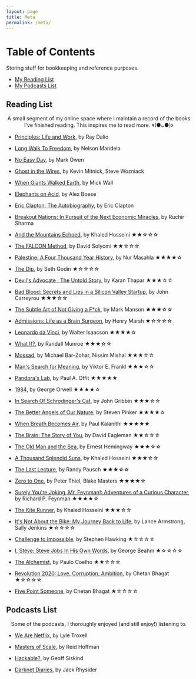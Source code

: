 ```yaml
---
layout: page
title: Meta
permalink: /meta/
---
```


# Table of Contents

<p>
  Storing stuff for bookkeeping and reference purposes.
</p>

* [My Reading List](#reading-list)
* [My Podcasts List](#podcasts-list)


## Reading List

<p align="center">
  A small segment of my online space where I maintain a record of the books I've finished reading. This inspires me to read more. ٩(●ᴗ●)۶
</p>

* <a href="https://www.amazon.com/Principles-Life-Work-Ray-Dalio/dp/1501124021">Principles: Life and Work</a>, by Ray Dalio

* <a href="https://www.amazon.com/Long-Walk-Freedom-Abacus-Anniversary-ebook/dp/B00CAUHF6U/ref=sr_1_1?ie=UTF8&qid=1539192623&sr=8-1&keywords=long+walk+to+freedom">Long Walk To Freedom</a>, by Nelson Mandela

* <a href="https://www.amazon.com/No-Easy-Day-Firsthand-Account/dp/0451468740/ref=sr_1_1?ie=UTF8&qid=1530035369&sr=8-1&keywords=no+easy+day&dpID=51PREluvEJL&preST=_SY291_BO1,204,203,200_QL40_&dpSrc=srch">No Easy Day</a>, by Mark Owen

* <a href="https://www.amazon.com/Ghost-Wires-Adventures-Worlds-Wanted/dp/0316037729/ref=sr_1_1?s=books&ie=UTF8&qid=1528703964&sr=1-1&keywords=ghost+in+the+wires&dpID=51kt5CfVEkL&preST=_SY291_BO1,204,203,200_QL40_&dpSrc=srch">Ghost in the Wires</a>, by Kevin Mitnick, Steve Wozniack

* <a href="https://www.amazon.com/When-Giants-Walked-Earth-Biography/dp/0312590393/ref=sr_1_1?ie=UTF8&qid=1528703552&sr=8-1&keywords=when+giants+walked+the+earth+a+biography+of+led+zeppelin">When Giants Walked Earth</a>, by Mick Wall

* <a href="https://www.amazon.com/Elephants-Acid-Bizarre-Experiments-Original/dp/0156031353/ref=sr_1_1?ie=UTF8&qid=1525172145&sr=8-1&keywords=elephants+on+acid&dpID=51iZLsCwpDL&preST=_SY344_BO1,204,203,200_QL70_&dpSrc=srch">Elephants on Acid</a>, by Alex Boese

* <a href="https://www.amazon.com/Clapton-Autobiography-Eric/dp/038551851X/ref=tmm_hrd_swatch_0?_encoding=UTF8&qid=1519649164&sr=1-1">Eric Clapton: The Autobiography</a>, by Eric Clapton

* <a href="https://www.amazon.com/Breakout-Nations-Pursuit-Economic-Miracles/dp/0393345408/ref=sr_1_1?s=books&ie=UTF8&qid=1530035427&sr=1-1&keywords=breakout+nation&dpID=41hYc4eB4cL&preST=_SY291_BO1,204,203,200_QL40_&dpSrc=srch">Breakout Nations: In Pursuit of the Next Economic Miracles</a>, by Ruchir Sharma

* <a href="https://www.amazon.com/Mountains-Echoed-Khaled-Hosseini/dp/1594632383/ref=sr_1_1?crid=2SQI6PAFBHIHS&keywords=and+the+mountains+echoed+khaled+hosseini&qid=1561200318&s=gateway&sprefix=and+the+m%2Caps%2C378&sr=8-1">And the Mountains Echoed</a>, by Khaled Hosseini<span class="rating">  &#9733;&#9733;&#9734;&#9734;&#9734;</span>

* <a href="https://www.amazon.com/FALCON-Method-Building-Passive-Investing/dp/1631610406/ref=sr_1_1?crid=3S1QZ0OD66SDB&keywords=the+falcon+method&qid=1553246001&s=gateway&sprefix=the+falcon+method%2Caps%2C332&sr=8-1">The FALCON Method</a>, by David Solyomi<span class="rating">  &#9733;&#9733;&#9734;&#9734;&#9734;</span>

* <a href="https://www.amazon.com/Palestine-Four-Thousand-Year-History/dp/1786992728/ref=sr_1_4?keywords=palestine&qid=1553575519&s=gateway&sr=8-4">Palestine: A Four Thousand Year History</a>, by Nur Masahla<span class="rating">  &#9733;&#9733;&#9733;&#9733;&#9734;</span>

* <a href="https://www.amazon.com/Dip-Little-Book-Teaches-Stick/dp/1591841666">The Dip</a>, by Seth Godin<span class="rating">  &#9733;&#9734;&#9734;&#9734;&#9734;</span>

* <a href="https://www.amazon.com/Devils-Advocate-Untold-Karan-Thapar/dp/9352779843/ref=sr_1_1?ie=UTF8&qid=1539192518&sr=8-1&keywords=devils+advocate+karan+thapar">Devil's Advocate : The Untold Story</a>, by Karan Thapar<span class="rating">  &#9733;&#9733;&#9733;&#9734;&#9734;</span>

* <a href="https://www.amazon.com/Bad-Blood-Secrets-Silicon-Startup/dp/152473165X/ref=sr_1_1?ie=UTF8&qid=1545123183&sr=8-1&keywords=bad+blood">Bad Blood: Secrets and Lies in a Silicon Valley Startup</a>, by John Carreyrou<span class="rating">  &#9733;&#9733;&#9733;&#9734;&#9734;</span>

* <a href="https://www.amazon.com/Subtle-Art-Not-Giving-Counterintuitive/dp/0062457713/ref=sr_1_1?s=books&ie=UTF8&qid=1525172248&sr=1-1&keywords=the+subtle+art+of+not+giving+a+f---+mark+manson&dpID=51VNlzbfpXL&preST=_SY291_BO1,204,203,200_QL40_&dpSrc=srch">The Subtle Art of Not Giving a F*ck</a>, by Mark Manson<span class="rating">  &#9733;&#9733;&#9733;&#9734;&#9734;</span>

* <a href="https://www.amazon.com/Admissions-Life-as-Brain-Surgeon/dp/1250127262/ref=sr_1_1?ie=UTF8&qid=1516972960&sr=8-1&keywords=admissions">Admissions: Life as a Brain Surgeon</a>, by Henry Marsh<span class="rating">  &#9733;&#9734;&#9734;&#9734;&#9734;</span>

* <a href="https://www.amazon.com/Leonardo-Vinci-Walter-Isaacson/dp/1501139150/ref=sr_1_1?ie=UTF8&qid=1513524775&sr=8-1&keywords=leonardo+da+vinci+walter+isaacson">Leonardo da Vinci</a>, by Walter Isaacson<span class="rating">  &#9733;&#9733;&#9733;&#9733;&#9734;</span>

* <a href="https://www.amazon.com/What-If-Scientific-Hypothetical-Questions/dp/0544272994/ref=sr_1_1?ie=UTF8&qid=1512822995&sr=8-1&keywords=what+if">What If?</a>, by Randall Munroe<span class="rating">  &#9733;&#9733;&#9733;&#9734;&#9734;</span>

* <a href="https://www.amazon.com/Mossad-Greatest-Missions-Israeli-Service/dp/0062123416/ref=sr_1_1?ie=UTF8&qid=1499618790&sr=8-1&keywords=Mossad%3A+The+Greatest+Missions+of+the+Israeli+Secret+Service">Mossad</a>, by Michael Bar-Zohar, Nissim Mishal<span class="rating">  &#9733;&#9733;&#9733;&#9734;&#9734;</span>

* <a href="https://www.amazon.com/Mans-Search-Meaning-Viktor-Frankl/dp/080701429X/ref=sr_1_1?ie=UTF8&qid=1512475959&sr=8-1&keywords=mans+search+for+meaning">Man's Search for Meaning</a>, by Viktor E. Frankl<span class="rating">  &#9733;&#9733;&#9733;&#9734;&#9734;</span>

* <a href="https://www.amazon.com/Pandoras-Lab-Seven-Stories-Science/dp/1426217986/ref=sr_1_1?s=books&ie=UTF8&qid=1512240637&sr=1-1&keywords=pandoras+lab">Pandora's Lab</a>, by Paul A. Offit<span class="rating">  &#9733;&#9733;&#9733;&#9733;&#9733;</span>

* <a href="https://www.amazon.com/1984-Signet-Classics-George-Orwell/dp/0451524934/ref=sr_1_1?ie=UTF8&qid=1512240567&sr=8-1&keywords=1984">1984</a>, by George Orwell<span class="rating">  &#9733;&#9733;&#9733;&#9733;&#9734;</span>

* <a href="https://www.amazon.com/Search-Schrodingers-Cat-Updated-Gribbin/dp/B00C6OM9V6/ref=sr_1_2?ie=UTF8&qid=1505757323&sr=8-2&keywords=In+Search+Of+Schrodinger%27s+Cat">In Search Of Schrodinger's Cat</a>, by John Gribbin<span class="rating">  &#9733;&#9733;&#9733;&#9734;&#9734;</span>

* <a href="https://www.amazon.com/Better-Angels-Our-Nature-Violence/dp/0143122010/ref=sr_1_1?ie=UTF8&qid=1499622864&sr=8-1&keywords=The+Better+Angels+of+Our+Nature">The Better Angels of Our Nature</a>, by Steven Pinker<span class="rating">  &#9733;&#9733;&#9733;&#9733;&#9734;</span>

* <a href="https://www.amazon.com/When-Breath-Becomes-Paul-Kalanithi/dp/081298840X/ref=sr_1_1?ie=UTF8&qid=1499619038&sr=8-1&keywords=When+Breath+Becomes+Air">When Breath Becomes Air</a>, by Paul Kalanithi<span class="rating">  &#9733;&#9733;&#9733;&#9733;&#9733;</span>

* <a href="https://www.amazon.com/Brain-Story-You-David-Eagleman/dp/0525433449/ref=sr_1_1?ie=UTF8&qid=1499618721&sr=8-1&keywords=The+Brain%3A+The+Story+of+You">The Brain: The Story of You</a>, by David Eagleman<span class="rating">  &#9733;&#9733;&#9734;&#9734;&#9734;</span>

* <a href="https://www.amazon.com/Old-Man-Sea-Ernest-Hemingway/dp/0684801221/ref=sr_1_1?ie=UTF8&qid=1499619002&sr=8-1&keywords=The+Old+Man+and+the+Sea">The Old Man and the Sea</a>, by Ernest Hemingway<span class="rating">  &#9733;&#9733;&#9733;&#9734;&#9734;</span>

* <a href="https://www.amazon.com/Thousand-Splendid-Suns-Khaled-Hosseini/dp/159448385X/ref=sr_1_1?ie=UTF8&qid=1499619223&sr=8-1&keywords=A+Thousand+Splendid+Suns">A Thousand Splendid Suns</a>, by Khaled Hosseini<span class="rating">  &#9733;&#9733;&#9733;&#9734;&#9734;</span>

* <a href="https://www.amazon.com/Last-Lecture-Randy-Pausch/dp/1401323251/ref=sr_1_1?ie=UTF8&qid=1499618839&sr=8-1&keywords=The+Last+Lecture">The Last Lecture</a>, by Randy Pausch<span class="rating">  &#9733;&#9733;&#9733;&#9734;&#9734;</span>

* <a href="https://www.amazon.com/Zero-One-Notes-Startups-Future/dp/0804139296/ref=sr_1_1?ie=UTF8&qid=1499618662&sr=8-1&keywords=Zero+to+One%3A+Notes+on+Startups%2C+or+How+to+Build+the+Future">Zero to One</a>, by  Peter Thiel, Blake Masters<span class="rating">  &#9733;&#9733;&#9733;&#9733;&#9734;</span>

* <a href="https://www.amazon.com/Surely-Feynman-Adventures-Curious-Character/dp/0393316041/ref=sr_1_1?ie=UTF8&qid=1499617976&sr=8-1&keywords=Surely+You%27re+Joking%2C+Mr.+Feynman%21%3A+Adventures+of+a+Curious+Character">Surely You're Joking, Mr. Feynman!: Adventures of a Curious Character</a>, by Richard P. Feynman<span class="rating">  &#9733;&#9733;&#9733;&#9733;&#9734;</span>

* <a href="https://www.amazon.com/Kite-Runner-Khaled-Hosseini/dp/159463193X/ref=sr_1_1?ie=UTF8&qid=1499617548&sr=8-1&keywords=the+kite+runner">The Kite Runner</a>, by Khaled Hosseini<span class="rating">  &#9733;&#9733;&#9733;&#9734;&#9734;</span>

* <a href="https://www.amazon.com/Its-Not-About-Bike-Journey/dp/0425179613/ref=sr_1_1?ie=UTF8&qid=1499618551&sr=8-1&keywords=It%27s+Not+About+the+Bike%3A+My+Journey+Back+to+Life">It's Not About the Bike: My Journey Back to Life</a>, by Lance Armstrong, Sally Jenkins<span class="rating">  &#9733;&#9734;&#9734;&#9734;&#9734;</span>

* <a href="https://www.flipkart.com/challenge-to-impossible/p/itmdd2pyzav8numu">Challenge to Impossible</a>, by Stephen Hawking<span class="rating">  &#9733;&#9734;&#9734;&#9734;&#9734;</span>

* <a href="https://www.amazon.com/Steve-Jobs-His-Words-Their/dp/1932841660/ref=sr_1_1?ie=UTF8&qid=1499617913&sr=8-1&keywords=I%2C+Steve%3A+Steve+Jobs+In+His+Own+Words">I, Steve: Steve Jobs In His Own Words</a>, by George Beahm<span class="rating">  &#9733;&#9734;&#9734;&#9734;&#9734;</span>

* <a href="https://www.amazon.com/Alchemist-Paulo-Coelho/dp/0062315005/ref=sr_1_1?ie=UTF8&qid=1499617645&sr=8-1&keywords=the+alchemist">The Alchemist</a>, by Paulo Coelho<span class="rating">  &#9733;&#9733;&#9734;&#9734;&#9734;</span>

* <a href="https://www.amazon.com/Revolution-2020-Love-Corruption-Ambition/dp/8129135531/ref=sr_1_1?ie=UTF8&qid=1499618305&sr=8-1&keywords=Revolution+2020%3A+Love%2C+Corruption%2C+Ambition">Revolution 2020: Love, Corruption, Ambition</a>, by Chetan Bhagat<span class="rating">  &#9733;&#9734;&#9734;&#9734;&#9734;</span>

* <a href="https://www.amazon.com/Five-Point-Someone-What-Not/dp/8129135493/ref=sr_1_1?ie=UTF8&qid=1499618252&sr=8-1&keywords=Five+Point+Someone">Five Point Someone</a>, by Chetan Bhagat <span class="rating">  &#9733;&#9734;&#9734;&#9734;&#9734;</span>


## Podcasts List

<p align="center">
  Some of the podcasts, I thoroughly enjoyed (and still enjoy!) listening to.
</p>

* <a href="http://weare.netflix.net/" target="_blank">We Are Netflix</a>, by Lyle Troxell

* <a href="https://mastersofscale.com/" target="_blank">Masters of Scale</a>, by Reid Hoffman

* <a href="https://hackablepodcast.com/" target="_blank">Hackable?</a>, by Geoff Siskind

* <a href="https://darknetdiaries.com/" target="_blank">Darknet Diaries</a>, by Jack Rhysider
